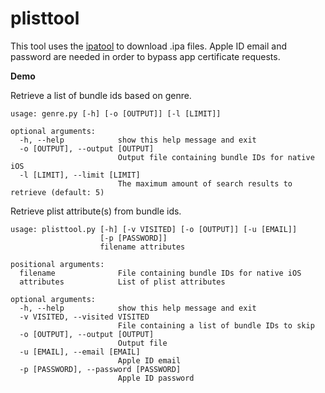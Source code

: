 # plisttool

This tool uses the [ipatool](https://github.com/majd/ipatool) to download .ipa files. Apple ID email and password are needed in order to bypass app certificate requests.

**Demo**

Retrieve a list of bundle ids based on genre.

```
usage: genre.py [-h] [-o [OUTPUT]] [-l [LIMIT]]

optional arguments:
  -h, --help            show this help message and exit
  -o [OUTPUT], --output [OUTPUT]
                        Output file containing bundle IDs for native iOS
  -l [LIMIT], --limit [LIMIT]
                        The maximum amount of search results to retrieve (default: 5)
```

Retrieve plist attribute(s) from bundle ids.
```
usage: plisttool.py [-h] [-v VISITED] [-o [OUTPUT]] [-u [EMAIL]]
                    [-p [PASSWORD]]
                    filename attributes

positional arguments:
  filename              File containing bundle IDs for native iOS
  attributes            List of plist attributes

optional arguments:
  -h, --help            show this help message and exit
  -v VISITED, --visited VISITED
                        File containing a list of bundle IDs to skip
  -o [OUTPUT], --output [OUTPUT]
                        Output file
  -u [EMAIL], --email [EMAIL]
                        Apple ID email
  -p [PASSWORD], --password [PASSWORD]
                        Apple ID password
```
